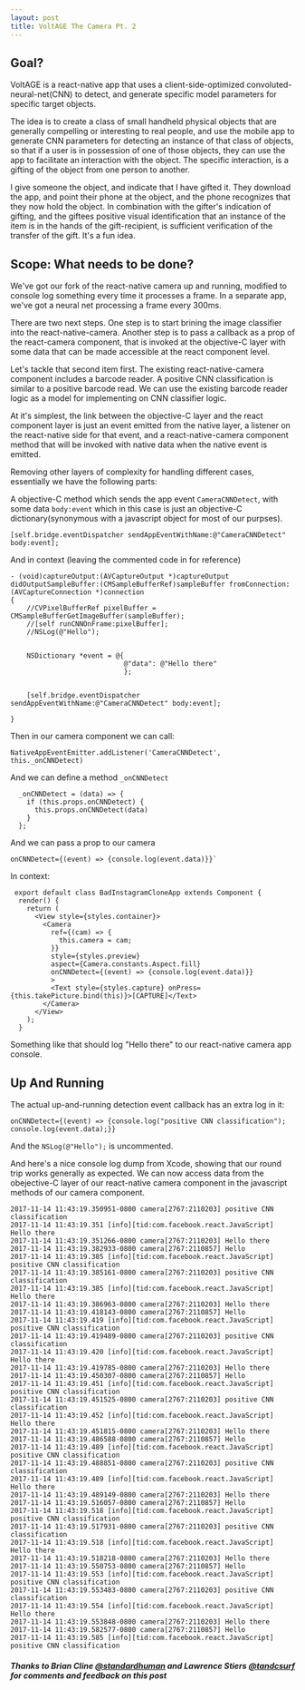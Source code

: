 ```yaml
---
layout: post
title: VoltAGE The Camera Pt. 2
---
```


## Goal?
VoltAGE is a react-native app that uses a client-side-optimized convoluted-neural-net(CNN) to detect, and generate specific model parameters for specific target objects.

The idea is to create a class of small handheld physical objects that are generally compelling or interesting to real people, and use the mobile app to generate CNN parameters for detecting an instance of that class of objects, so that if a user is in possession of one of those objects, they can use the app to facilitate an interaction with the object. The specific interaction, is a gifting of the object from one person to another.

I give someone the object, and indicate that I have gifted it. They download the app, and point their phone at the object, and the phone recognizes that they now hold the object. In combination with the gifter's indication of gifting, and the giftees positive visual identification that an instance of the item is in the hands of the gift-recipient, is sufficient verification of the transfer of the gift. It's a fun idea.

## Scope: What needs to be done?

We've got our fork of the react-native camera up and running, modified to console log something every time it processes a frame. In a separate app, we've got a neural net processing a frame every 300ms.

There are two next steps. One step is to start brining the image classifier into the react-native-camera. Another step is to pass a callback as a prop of the react-camera component, that is invoked at the objective-C layer with some data that can be made accessible at the react component level.

Let's tackle that second item first. The existing react-native-camera component includes a barcode reader. A positive CNN classification is similar to a positive barcode read. We can use the existing barcode reader logic as a model for implementing on CNN classifier logic.

At it's simplest, the link between the objective-C layer and the react component layer is just an event emitted from the native layer, a listener on the react-native side for that event, and a react-native-camera component method that will be invoked with native data when the native event is emitted.

Removing other layers of complexity for handling different cases, essentially we have the following parts:

A objective-C method which sends the app event `CameraCNNDetect`, with some data `body:event` which in this case is just an objective-C dictionary(synonymous with a javascript object for most of our purpses). 

```
[self.bridge.eventDispatcher sendAppEventWithName:@"CameraCNNDetect" body:event];
```
And in context (leaving the commented code in for reference)

```
- (void)captureOutput:(AVCaptureOutput *)captureOutput didOutputSampleBuffer:(CMSampleBufferRef)sampleBuffer fromConnection:(AVCaptureConnection *)connection
{
    //CVPixelBufferRef pixelBuffer = CMSampleBufferGetImageBuffer(sampleBuffer);
    //[self runCNNOnFrame:pixelBuffer];
    //NSLog(@"Hello");
    
    
    NSDictionary *event = @{
                            @"data": @"Hello there"
                            };
                            
    
    [self.bridge.eventDispatcher sendAppEventWithName:@"CameraCNNDetect" body:event];
    
}
```

Then in our camera component we can call:

```
NativeAppEventEmitter.addListener('CameraCNNDetect', this._onCNNDetect)
```

And we can define a method `_onCNNDetect`

```
  _onCNNDetect = (data) => {
    if (this.props.onCNNDetect) {
      this.props.onCNNDetect(data)
    }
  };
 ```
 
 And we can pass a prop to our camera 
 ```
 onCNNDetect={(event) => {console.log(event.data)}}`
 ```
 
 In context:
 
 ```
  export default class BadInstagramCloneApp extends Component {
   render() {
     return (
       <View style={styles.container}>
         <Camera
           ref={(cam) => {
             this.camera = cam;
           }}
           style={styles.preview}
           aspect={Camera.constants.Aspect.fill}
           onCNNDetect={(event) => {console.log(event.data)}}
           >
           <Text style={styles.capture} onPress={this.takePicture.bind(this)}>[CAPTURE]</Text>
         </Camera>
       </View>
     );
   }
 ```

Something like that should log "Hello there" to our react-native camera app console. 

## Up And Running

The actual up-and-running detection event callback has an extra log in it:

```
onCNNDetect={(event) => {console.log("positive CNN classification"); console.log(event.data);}}
```

And the `NSLog(@"Hello");` is uncommented.

And here's a nice console log dump from Xcode, showing that our round trip works generally as expected. We can now access data from the obejective-C layer of our react-native camera component in the javascript methods of our camera component.

```
2017-11-14 11:43:19.350951-0800 camera[2767:2110203] positive CNN classification
2017-11-14 11:43:19.351 [info][tid:com.facebook.react.JavaScript] Hello there
2017-11-14 11:43:19.351266-0800 camera[2767:2110203] Hello there
2017-11-14 11:43:19.382933-0800 camera[2767:2110857] Hello
2017-11-14 11:43:19.385 [info][tid:com.facebook.react.JavaScript] positive CNN classification
2017-11-14 11:43:19.385161-0800 camera[2767:2110203] positive CNN classification
2017-11-14 11:43:19.385 [info][tid:com.facebook.react.JavaScript] Hello there
2017-11-14 11:43:19.386963-0800 camera[2767:2110203] Hello there
2017-11-14 11:43:19.418143-0800 camera[2767:2110857] Hello
2017-11-14 11:43:19.419 [info][tid:com.facebook.react.JavaScript] positive CNN classification
2017-11-14 11:43:19.419489-0800 camera[2767:2110203] positive CNN classification
2017-11-14 11:43:19.420 [info][tid:com.facebook.react.JavaScript] Hello there
2017-11-14 11:43:19.419785-0800 camera[2767:2110203] Hello there
2017-11-14 11:43:19.450307-0800 camera[2767:2110857] Hello
2017-11-14 11:43:19.451 [info][tid:com.facebook.react.JavaScript] positive CNN classification
2017-11-14 11:43:19.451525-0800 camera[2767:2110203] positive CNN classification
2017-11-14 11:43:19.452 [info][tid:com.facebook.react.JavaScript] Hello there
2017-11-14 11:43:19.451815-0800 camera[2767:2110203] Hello there
2017-11-14 11:43:19.486588-0800 camera[2767:2110857] Hello
2017-11-14 11:43:19.489 [info][tid:com.facebook.react.JavaScript] positive CNN classification
2017-11-14 11:43:19.488851-0800 camera[2767:2110203] positive CNN classification
2017-11-14 11:43:19.489 [info][tid:com.facebook.react.JavaScript] Hello there
2017-11-14 11:43:19.489149-0800 camera[2767:2110203] Hello there
2017-11-14 11:43:19.516057-0800 camera[2767:2110857] Hello
2017-11-14 11:43:19.518 [info][tid:com.facebook.react.JavaScript] positive CNN classification
2017-11-14 11:43:19.517931-0800 camera[2767:2110203] positive CNN classification
2017-11-14 11:43:19.518 [info][tid:com.facebook.react.JavaScript] Hello there
2017-11-14 11:43:19.518218-0800 camera[2767:2110203] Hello there
2017-11-14 11:43:19.550753-0800 camera[2767:2110857] Hello
2017-11-14 11:43:19.553 [info][tid:com.facebook.react.JavaScript] positive CNN classification
2017-11-14 11:43:19.553483-0800 camera[2767:2110203] positive CNN classification
2017-11-14 11:43:19.554 [info][tid:com.facebook.react.JavaScript] Hello there
2017-11-14 11:43:19.553848-0800 camera[2767:2110203] Hello there
2017-11-14 11:43:19.582577-0800 camera[2767:2110857] Hello
2017-11-14 11:43:19.585 [info][tid:com.facebook.react.JavaScript] positive CNN classification
```

##### Thanks to Brian Cline [@standardhuman](https://github.com/standardhuman) and Lawrence Stiers [@tandcsurf](https://github.com/tandcsurf) for comments and feedback on this post


